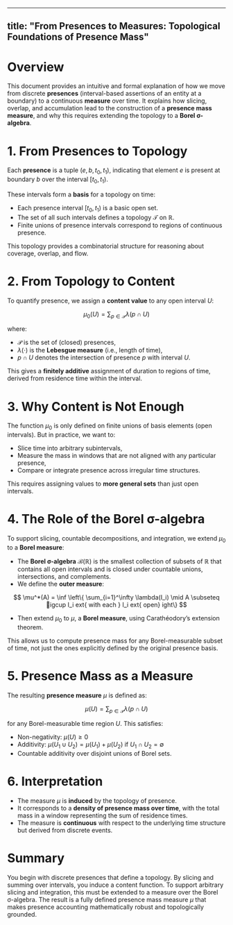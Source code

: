 
---
title: "From Presences to Measures: Topological Foundations of Presence Mass"
---

# Overview

This document provides an intuitive and formal explanation of how we move from discrete **presences** (interval-based assertions of an entity at a boundary) to a continuous **measure** over time. It explains how slicing, overlap, and accumulation lead to the construction of a **presence mass measure**, and why this requires extending the topology to a **Borel σ-algebra**.

# 1. From Presences to Topology

Each **presence** is a tuple $(e, b, t_0, t_1)$, indicating that element $e$ is present at boundary $b$ over the interval $[t_0, t_1)$.

These intervals form a **basis** for a topology on time:

- Each presence interval $[t_0, t_1)$ is a basic open set.
- The set of all such intervals defines a topology $\mathcal{T}$ on $\mathbb{R}$.
- Finite unions of presence intervals correspond to regions of continuous presence.

This topology provides a combinatorial structure for reasoning about coverage, overlap, and flow.

# 2. From Topology to Content

To quantify presence, we assign a **content value** to any open interval $U$:

$$ 
\mu_0(U) = \sum_{p \in \mathcal{P}} \lambda(p \cap U) 
$$

where:

- $\mathcal{P}$ is the set of (closed) presences,
- $\lambda(\cdot)$ is the **Lebesgue measure** (i.e., length of time),
- $p \cap U$ denotes the intersection of presence $p$ with interval $U$.

This gives a **finitely additive** assignment of duration to regions of time, derived from residence time within the interval.

# 3. Why Content is Not Enough

The function $\mu_0$ is only defined on finite unions of basis elements (open intervals). But in practice, we want to:

- Slice time into arbitrary subintervals,
- Measure the mass in windows that are not aligned with any particular presence,
- Compare or integrate presence across irregular time structures.

This requires assigning values to **more general sets** than just open intervals.

# 4. The Role of the Borel σ-algebra

To support slicing, countable decompositions, and integration, we extend $\mu_0$ to a **Borel measure**:

- The **Borel σ-algebra** $\mathcal{B}(\mathbb{R})$ is the smallest collection of subsets of $\mathbb{R}$ that contains all open intervals and is closed under countable unions, intersections, and complements.
- We define the **outer measure**:

$$ 
\mu^*(A) = \inf \left\{ \sum_{i=1}^\infty \lambda(I_i) \mid A \subseteq igcup I_i 	ext{ with each } I_i 	ext{ open} ight\} 
$$

- Then extend $\mu_0$ to $\mu$, a **Borel measure**, using Carathéodory’s extension theorem.

This allows us to compute presence mass for any Borel-measurable subset of time, not just the ones explicitly defined by the original presence basis.

# 5. Presence Mass as a Measure

The resulting **presence measure** $\mu$ is defined as:

$$ 
\mu(U) = \sum_{p \in \mathcal{P}} \lambda(p \cap U) 
$$

for any Borel-measurable time region $U$. This satisfies:

- Non-negativity: $\mu(U) \geq 0$
- Additivity: $\mu(U_1 \cup U_2) = \mu(U_1) + \mu(U_2)$ if $U_1 \cap U_2 = \emptyset$
- Countable additivity over disjoint unions of Borel sets.

# 6. Interpretation

- The measure $\mu$ is **induced** by the topology of presence.
- It corresponds to a **density of presence mass over time**, with the total mass in a window representing the sum of residence times.
- The measure is **continuous** with respect to the underlying time structure but derived from discrete events.

# Summary

You begin with discrete presences that define a topology. By slicing and summing over intervals, you induce a content function. To support arbitrary slicing and integration, this must be extended to a measure over the Borel σ-algebra. The result is a fully defined presence mass measure $\mu$ that makes presence accounting mathematically robust and topologically grounded.
